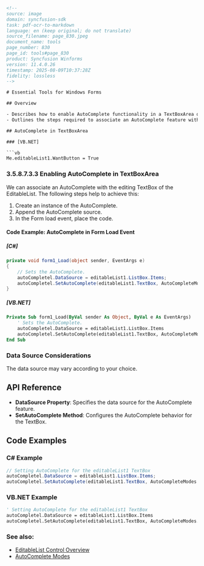 ```html
<!-- 
source: image
domain: syncfusion-sdk
task: pdf-ocr-to-markdown
language: en (keep original; do not translate)
source_filename: page_830.jpeg
document_name: tools
page_number: 830
page_id: tools#page_830
product: Syncfusion Winforms
version: 11.4.0.26
timestamp: 2025-08-09T10:37:28Z
fidelity: lossless
-->

# Essential Tools for Windows Forms

## Overview

- Describes how to enable AutoComplete functionality in a TextBoxArea of an EditableList control in Syncfusion WinForms.
- Outlines the steps required to associate an AutoComplete feature with the editing TextBox of an EditableList.

## AutoComplete in TextBoxArea

### [VB.NET]

```vb
Me.editableList1.WantButton = True
```

### 3.5.8.7.3.3 Enabling AutoComplete in TextBoxArea
We can associate an AutoComplete with the editing TextBox of the EditableList. The following steps help to achieve this:

1. Create an instance of the AutoComplete.
2. Append the AutoComplete source.
3. In the Form load event, place the code.

#### Code Example: AutoComplete in Form Load Event

##### [C#]
```csharp
private void form1_Load(object sender, EventArgs e)
{
    // Sets the AutoComplete.
    autoCompletel.DataSource = editableList1.ListBox.Items;
    autoCompletel.SetAutoComplete(editableList1.TextBox, AutoCompleteModes.Both);
}
```

##### [VB.NET]
```vb
Private Sub form1_Load(ByVal sender As Object, ByVal e As EventArgs)
    ' Sets the AutoComplete.
    autoCompletel.DataSource = editableList1.ListBox.Items
    autoCompletel.SetAutoComplete(editableList1.TextBox, AutoCompleteModes.Both)
End Sub
```

### Data Source Considerations
The data source may vary according to your choice.

## API Reference

- **DataSource Property**: Specifies the data source for the AutoComplete feature.
- **SetAutoComplete Method**: Configures the AutoComplete behavior for the TextBox.

## Code Examples

### C# Example
```csharp
// Setting AutoComplete for the editableList1 TextBox
autoCompletel.DataSource = editableList1.ListBox.Items;
autoCompletel.SetAutoComplete(editableList1.TextBox, AutoCompleteModes.Both);
```

### VB.NET Example
```vb
' Setting AutoComplete for the editableList1 TextBox
autoCompletel.DataSource = editableList1.ListBox.Items
autoCompletel.SetAutoComplete(editableList1.TextBox, AutoCompleteModes.Both)
```

### See also:
- [EditableList Control Overview](#editablelist-control-overview)
- [AutoComplete Modes](#autocomplete-modes)

<!-- tags: [WinForms, EditableList, AutoComplete, TextBoxArea] keywords: [AutoComplete, EditableList, TextBox, DataSource, AutoCompleteModes] -->
```
